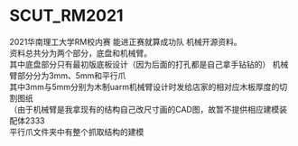 # SCUT_RM2021
2021华南理工大学RM校内赛 能进正赛就算成功队 机械开源资料。  
资料总共分为两个部分，底盘和机械臂。  
其中底盘部分只有最初版底板设计（因为后面的打孔都是自己拿手钻钻的） 
机械臂部分分为3mm、5mm和平行爪  
其中3mm与5mm分别为木制uarm机械臂设计时发给店家的相对应木板厚度的切割图纸  
（由于机械臂是我拿现有的结构自己改尺寸画的CAD图，故暂不提供相应建模装配体2333  
平行爪文件夹中有整个抓取结构的建模  
